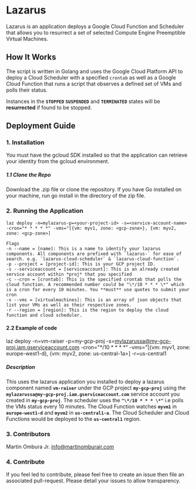 # Lazarus
Lazarus is an application deploys a Google Cloud Function and Scheduler that allows you to resurrect a set of selected Compute Engine Preemptible Virtual Machines.

## How It Works
The script is written in Golang and uses the Google Cloud Platform API to deploy a Cloud Scheduler with a specified `crontab` as well as a Google Cloud Function that runs a script that observes a defined set of VMs and polls their status. 

Instances in the **`STOPPED`** **`SUSPENDED`** and **`TERMINATED`** states will be **resurrected** if found to be stopped.

## Deployment Guide

### 1. Installation
You must have the gcloud SDK installed so that the application can retrieve your identity from the gcloud environment.
##### 1.1 Clone the Repo

Download the .zip file or clone the repository. If you have Go installed on your machine, run go install in the directory of the zip file.


### 2. Running the Application
    laz deploy -n=mylazarus-p=<your-project-id> -s=<service-account-name> -cron="* * * * *" -vms="[{vm: myv1, zone: <gcp-zone>}, {vm: myv2, zone: <gcp-zone>]
  
    Flags
    -n --name = [name]: This is a name to identify your lazarus components. All components are prefixed with `lazarus-` for ease of search. e.g. `lazarus-cloud-scheduler` & `lazarus-cloud-function`.
    -p --project = [project-id]: This is your GCP project ID.
    -s --serviceaccount = [serviceaccount]: This is an already created service account within *proj* that you specified
    -c --cron = [crontab]: This is the specified crontab that polls the cloud function. A recommended number could be "\*/10 * * * \*" which is a cron for every 10 minutes. You **must** use quotes to submit your cron
    -v --vms = [virtualmachines]: This is an array of json objects that list your VMs as well as their respective zones.
    -r --region = [region]: This is the region to deploy the cloud function and cloud scheduler.
  
#### 2.2 Example of code

  laz deploy -n=vm-raiser -p=my-gcp-proj -s=mylazarussa@my-gcp-proj.iam.gserviceaccount.com -cron="\*/10 * * * \*" -vms="[{vm: myv1, zone: europe-west1-d}, {vm: myv2, zone: us-central-1a>] -r=us-central1
  
  ##### Description
  This uses the lazarus application you installed to deploy a lazarus component named **`vm-raiser`** under the GCP project **`my-gcp-proj`** using the **`mylazarussa@my-gcp-proj.iam.gserviceaccount.com`** service account you created in **`my-gcp-proj`**. The scheduler uses the **`"\*/10 * * * \*"`** i.e polls the VMs status every 10 minutes. The Cloud Function watches **`myvm1`** in **`europe-west1-d`** and **`myvm2`** in **`us-central1-a`**. The Cloud Scheduler and Cloud Functions would be deployed to the **`us-central1`** region.
  
### 3. Contributors
Martin Ombura Jr. <info@martinomburajr.com>

### 4. Contribute
If you feel led to contribute, please feel free to create an issue then file an associated pull-request. Please detail your issues to allow transparency.

###

